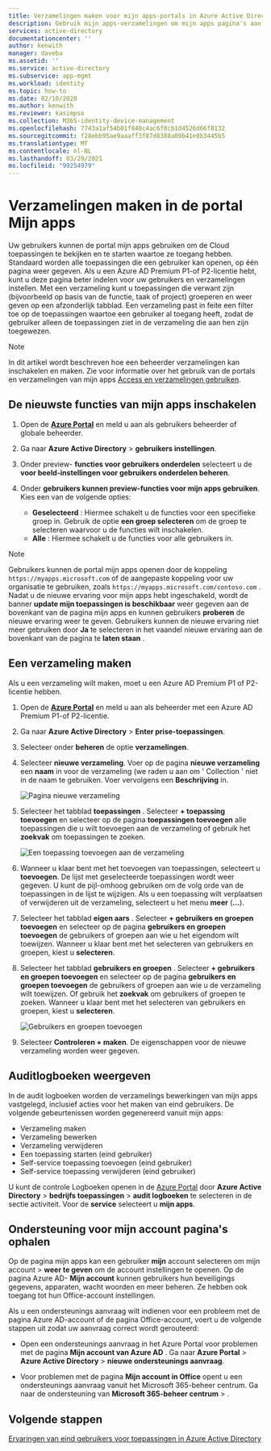 ```yaml
---
title: Verzamelingen maken voor mijn apps-portals in Azure Active Directory | Microsoft Docs
description: Gebruik mijn apps-verzamelingen om mijn apps pagina's aan te passen voor een eenvoudiger mijn apps-ervaring voor uw eind gebruikers. Organiseer toepassingen in groepen met afzonderlijke tabbladen.
services: active-directory
documentationcenter: ''
author: kenwith
manager: daveba
ms.assetid: ''
ms.service: active-directory
ms.subservice: app-mgmt
ms.workload: identity
ms.topic: how-to
ms.date: 02/10/2020
ms.author: kenwith
ms.reviewer: kasimpso
ms.collection: M365-identity-device-management
ms.openlocfilehash: 7743a1af54b01f848c4ac6f0cb1d4526d66f8132
ms.sourcegitcommit: f28ebb95ae9aaaff3f87d8388a09b41e0b3445b5
ms.translationtype: MT
ms.contentlocale: nl-NL
ms.lasthandoff: 03/29/2021
ms.locfileid: "99254979"
---
```

# <a name="create-collections-on-the-my-apps-portal"></a>Verzamelingen maken in de portal Mijn apps

Uw gebruikers kunnen de portal mijn apps gebruiken om de Cloud toepassingen te bekijken en te starten waartoe ze toegang hebben. Standaard worden alle toepassingen die een gebruiker kan openen, op één pagina weer gegeven. Als u een Azure AD Premium P1-of P2-licentie hebt, kunt u deze pagina beter indelen voor uw gebruikers en verzamelingen instellen. Met een verzameling kunt u toepassingen die verwant zijn (bijvoorbeeld op basis van de functie, taak of project) groeperen en weer geven op een afzonderlijk tabblad. Een verzameling past in feite een filter toe op de toepassingen waartoe een gebruiker al toegang heeft, zodat de gebruiker alleen de toepassingen ziet in de verzameling die aan hen zijn toegewezen.

> [!NOTE]
> In dit artikel wordt beschreven hoe een beheerder verzamelingen kan inschakelen en maken. Zie voor informatie over het gebruik van de portals en verzamelingen van mijn apps [Access en verzamelingen gebruiken](../user-help/my-applications-portal-workspaces.md).

## <a name="enable-the-latest-my-apps-features"></a>De nieuwste functies van mijn apps inschakelen

1. Open de [**Azure Portal**](https://portal.azure.com/) en meld u aan als gebruikers beheerder of globale beheerder.

2. Ga naar **Azure Active Directory**  >  **gebruikers instellingen**.

3. Onder preview- **functies voor gebruikers onderdelen** selecteert u de **voor beeld-instellingen voor gebruikers onderdelen beheren**.

4. Onder **gebruikers kunnen preview-functies voor mijn apps gebruiken**. Kies een van de volgende opties:
   * **Geselecteerd** : Hiermee schakelt u de functies voor een specifieke groep in. Gebruik de optie **een groep selecteren** om de groep te selecteren waarvoor u de functies wilt inschakelen.  
   * **Alle** : Hiermee schakelt u de functies voor alle gebruikers in.

> [!NOTE]
> Gebruikers kunnen de portal mijn apps openen door de koppeling `https://myapps.microsoft.com` of de aangepaste koppeling voor uw organisatie te gebruiken, zoals `https://myapps.microsoft.com/contoso.com` . Nadat u de nieuwe ervaring voor mijn apps hebt ingeschakeld, wordt de banner **update mijn toepassingen is beschikbaar** weer gegeven aan de bovenkant van de pagina mijn apps en kunnen gebruikers **proberen** de nieuwe ervaring weer te geven. Gebruikers kunnen de nieuwe ervaring niet meer gebruiken door **Ja** te selecteren in het vaandel nieuwe ervaring aan de bovenkant van de pagina te **laten staan** .

## <a name="create-a-collection"></a>Een verzameling maken

Als u een verzameling wilt maken, moet u een Azure AD Premium P1 of P2-licentie hebben.

1. Open de [**Azure Portal**](https://portal.azure.com/) en meld u aan als beheerder met een Azure AD Premium P1-of P2-licentie.

2. Ga naar **Azure Active Directory**  >  **Enter prise-toepassingen**.

3. Selecteer onder **beheren** de optie **verzamelingen**.

4. Selecteer **nieuwe verzameling**. Voer op de pagina **nieuwe verzameling** een **naam** in voor de verzameling (we raden u aan om ' Collection ' niet in de naam te gebruiken. Voer vervolgens een **Beschrijving** in.

   ![Pagina nieuwe verzameling](media/acces-panel-collections/new-collection.png)

5. Selecteer het tabblad **toepassingen** . Selecteer **+ toepassing toevoegen** en selecteer op de pagina **toepassingen toevoegen** alle toepassingen die u wilt toevoegen aan de verzameling of gebruik het **zoekvak** om toepassingen te zoeken.

   ![Een toepassing toevoegen aan de verzameling](media/acces-panel-collections/add-applications.png)

6. Wanneer u klaar bent met het toevoegen van toepassingen, selecteert u **toevoegen**. De lijst met geselecteerde toepassingen wordt weer gegeven. U kunt de pijl-omhoog gebruiken om de volg orde van de toepassingen in de lijst te wijzigen. Als u een toepassing wilt verplaatsen of verwijderen uit de verzameling, selecteert u het menu **meer** (**...**).

7. Selecteer het tabblad **eigen aars** . Selecteer **+ gebruikers en groepen toevoegen** en selecteer op de pagina **gebruikers en groepen toevoegen** de gebruikers of groepen aan wie u het eigendom wilt toewijzen. Wanneer u klaar bent met het selecteren van gebruikers en groepen, kiest u **selecteren**.

9. Selecteer het tabblad **gebruikers en groepen** . Selecteer **+ gebruikers en groepen toevoegen** en selecteer op de pagina **gebruikers en groepen toevoegen** de gebruikers of groepen aan wie u de verzameling wilt toewijzen. Of gebruik het **zoekvak** om gebruikers of groepen te zoeken. Wanneer u klaar bent met het selecteren van gebruikers en groepen, kiest u **selecteren**.

   ![Gebruikers en groepen toevoegen](media/acces-panel-collections/add-users-and-groups.png)

11. Selecteer **Controleren + maken**. De eigenschappen voor de nieuwe verzameling worden weer gegeven.


## <a name="view-audit-logs"></a>Auditlogboeken weergeven

In de audit logboeken worden de verzamelings bewerkingen van mijn apps vastgelegd, inclusief acties voor het maken van eind gebruikers. De volgende gebeurtenissen worden gegenereerd vanuit mijn apps:

* Verzameling maken
* Verzameling bewerken
* Verzameling verwijderen
* Een toepassing starten (eind gebruiker)
* Self-service toepassing toevoegen (eind gebruiker)
* Self-service toepassing verwijderen (eind gebruiker)

U kunt de controle Logboeken openen in de [Azure Portal](https://portal.azure.com) door **Azure Active Directory**  >  **bedrijfs toepassingen**  >  **audit logboeken** te selecteren in de sectie activiteit. Voor de **service** selecteert u **mijn apps**.

## <a name="get-support-for-my-account-pages"></a>Ondersteuning voor mijn account pagina's ophalen

Op de pagina mijn apps kan een gebruiker **mijn** account selecteren om mijn account  >  **weer te geven** om de account instellingen te openen. Op de pagina Azure AD- **Mijn account** kunnen gebruikers hun beveiligings gegevens, apparaten, wacht woorden en meer beheren. Ze hebben ook toegang tot hun Office-account instellingen.

Als u een ondersteunings aanvraag wilt indienen voor een probleem met de pagina Azure AD-account of de pagina Office-account, voert u de volgende stappen uit zodat uw aanvraag correct wordt gerouteerd: 

* Open een ondersteunings aanvraag in het Azure Portal voor problemen met de pagina **Mijn account van Azure AD** . Ga naar **Azure Portal**  >  **Azure Active Directory**  >  **nieuwe ondersteunings aanvraag**.

* Voor problemen met de pagina **Mijn account in Office** opent u een ondersteunings aanvraag vanuit het Microsoft 365-beheer centrum. Ga naar de ondersteuning van **Microsoft 365-beheer centrum**  >  . 

## <a name="next-steps"></a>Volgende stappen
[Ervaringen van eind gebruikers voor toepassingen in Azure Active Directory](end-user-experiences.md)